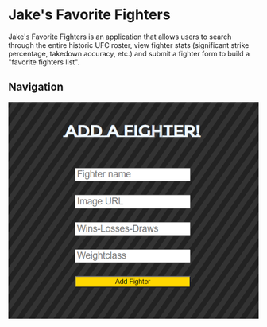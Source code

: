 # Jake's Favorite Fighters

Jake's Favorite Fighters is an application that allows users to search through the entire historic UFC roster, view 
fighter stats (significant strike percentage, takedown accuracy, etc.) and submit a fighter form to build a 
"favorite fighters list".

## Navigation

![Add Fighter Form](my-app/public/images/add_fighter_form_screenshot.png)

<!-- "images.brewfinder\add_fighter_form_screenshot.png" -->